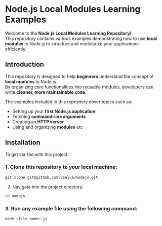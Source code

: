 # Node.js Local Modules Learning Examples

Welcome to the **Node.js Local Modules Learning Repository!**  
This repository contains various examples demonstrating how to use **local modules** in Node.js to structure and modularize your applications efficiently.  

## Introduction

This repository is designed to help **beginners** understand the concept of **local modules** in Node.js.  
By organizing core functionalities into reusable modules, developers can write **cleaner, more maintainable code**.  

The examples included in this repository cover topics such as:  
- Setting up your **first Node.js application**  
- Fetching **command-line arguments**  
- Creating an **HTTP server**  
- Using and organizing **modules** etc

## Installation

To get started with this project:

### 1. Clone this repository to your local machine:
```sh
git clone git@github.com:vselva/nodejs.git
```
2. Navigate into the project directory:
```sh
cd nodejs
```

### 3. Run any example file using the following command:
```sh
node <file-name>.js
```


